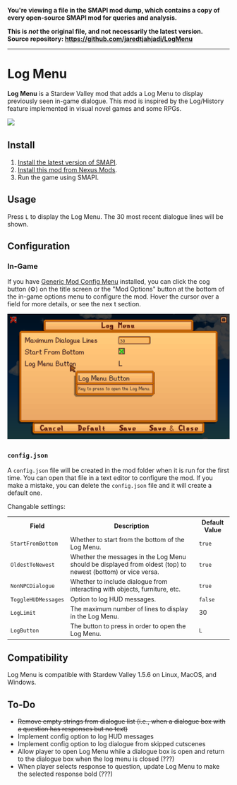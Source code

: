 **You're viewing a file in the SMAPI mod dump, which contains a copy of every open-source SMAPI mod
for queries and analysis.**

**This is _not_ the original file, and not necessarily the latest version.**  
**Source repository: https://github.com/jaredtjahjadi/LogMenu**

----

# Log Menu
**Log Menu** is a Stardew Valley mod that adds a Log Menu to display previously seen in-game dialogue. This mod is inspired by the Log/History feature implemented in visual novel games and some RPGs.

![](preview.gif)

## Install
1. [Install the latest version of SMAPI](https://smapi.io/).
2. [Install this mod from Nexus Mods](https://www.nexusmods.com/stardewvalley/mods/19919).
3. Run the game using SMAPI.

## Usage
Press `L` to display the Log Menu. The 30 most recent dialogue lines will be shown.

## Configuration
### In-Game
If you have [Generic Mod Config Menu](https://www.nexusmods.com/stardewvalley/mods/5098) installed, you can click the cog button (⚙) on the title screen or the "Mod Options" button at the bottom of the in-game options menu to configure the mod. Hover the cursor over a field for more details, or see the nex t section.

![](generic-mod-config-menu.png)

### `config.json`
A `config.json` file will be created in the mod folder when it is run for the first time. You can open that file in a text editor to configure the mod. If you make a mistake, you can delete the `config.json` file and it will create a default one.

Changable settings:
<table>
  <tr>
    <th>Field</th>
    <th>Description</th>
    <th>Default Value</th>
  </tr>
  <tr>
    <td><code>StartFromBottom</code></td>
    <td>Whether to start from the bottom of the Log Menu.</td>
    <td><code>true</code></td>
  </tr>
  <tr>
    <td><code>OldestToNewest</code></td>
    <td>Whether the messages in the Log Menu should be displayed from oldest (top) to newest (bottom) or vice versa.</td>
    <td><code>true</code></td>
  </tr>
  <tr>
    <td><code>NonNPCDialogue</code></td>
    <td>Whether to include dialogue from interacting with objects, furniture, etc.</td>
    <td><code>true</code></td>
  </tr>
  <tr>
    <td><code>ToggleHUDMessages</code></td>
    <td>Option to log HUD messages.</td>
    <td><code>false</code></td>
  </tr>
  <tr>
    <td><code>LogLimit</code></td>
    <td>The maximum number of lines to display in the Log Menu.</td>
    <td>30</td>
  </tr>
  <tr>
    <td><code>LogButton</code></td>
    <td>The button to press in order to open the Log Menu.</td>
    <td><code>L</code></td>
  </tr>
</table>

## Compatibility
Log Menu is compatible with Stardew Valley 1.5.6 on Linux, MacOS, and Windows.

## To-Do
- ~~Remove empty strings from dialogue list (i.e., when a dialogue box with a question has responses but no text)~~
- Implement config option to log HUD messages
- Implement config option to log dialogue from skipped cutscenes
- Allow player to open Log Menu while a dialogue box is open and return to the dialogue box when the log menu is closed (???)
- When player selects response to question, update Log Menu to make the selected response bold (???)